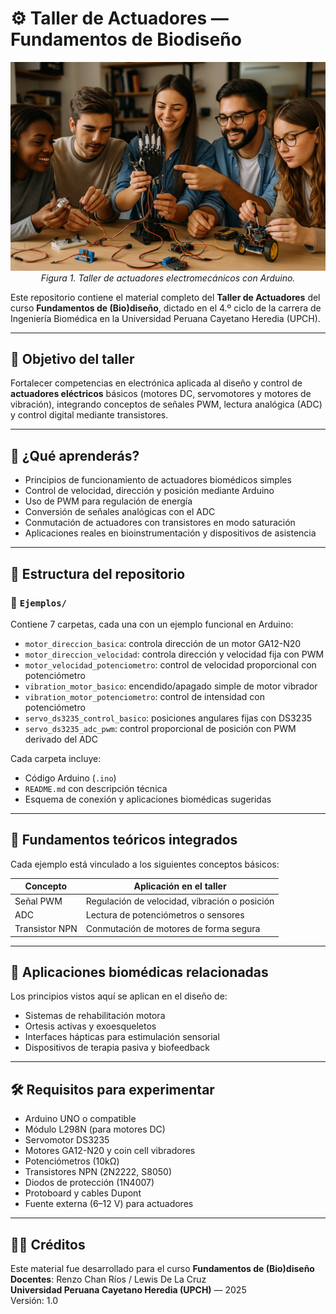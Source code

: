 # ⚙️ Taller de Actuadores — Fundamentos de Biodiseño

<p align="center">
  <img src="image.png" alt="Taller de actuadores electromecánicos con Arduino" width="600"><br>
  <em>Figura 1. Taller de actuadores electromecánicos con Arduino.</em>
</p>

Este repositorio contiene el material completo del **Taller de Actuadores** del curso **Fundamentos de (Bio)diseño**, dictado en el 4.º ciclo de la carrera de Ingeniería Biomédica en la Universidad Peruana Cayetano Heredia (UPCH).

---

## 🎯 Objetivo del taller

Fortalecer competencias en electrónica aplicada al diseño y control de **actuadores eléctricos** básicos (motores DC, servomotores y motores de vibración), integrando conceptos de señales PWM, lectura analógica (ADC) y control digital mediante transistores.

---

## 🧩 ¿Qué aprenderás?

- Principios de funcionamiento de actuadores biomédicos simples
- Control de velocidad, dirección y posición mediante Arduino
- Uso de PWM para regulación de energía
- Conversión de señales analógicas con el ADC
- Conmutación de actuadores con transistores en modo saturación
- Aplicaciones reales en bioinstrumentación y dispositivos de asistencia

---

## 📁 Estructura del repositorio

### 🔸 `Ejemplos/`
Contiene 7 carpetas, cada una con un ejemplo funcional en Arduino:

- `motor_direccion_basica`: controla dirección de un motor GA12-N20
- `motor_direccion_velocidad`: controla dirección y velocidad fija con PWM
- `motor_velocidad_potenciometro`: control de velocidad proporcional con potenciómetro
- `vibration_motor_basico`: encendido/apagado simple de motor vibrador
- `vibration_motor_potenciometro`: control de intensidad con potenciómetro
- `servo_ds3235_control_basico`: posiciones angulares fijas con DS3235
- `servo_ds3235_adc_pwm`: control proporcional de posición con PWM derivado del ADC

Cada carpeta incluye:

- Código Arduino (`.ino`)
- `README.md` con descripción técnica
- Esquema de conexión y aplicaciones biomédicas sugeridas

---

## 🧪 Fundamentos teóricos integrados

Cada ejemplo está vinculado a los siguientes conceptos básicos:

| Concepto       | Aplicación en el taller                      |
|----------------|----------------------------------------------|
| Señal PWM      | Regulación de velocidad, vibración o posición |
| ADC            | Lectura de potenciómetros o sensores         |
| Transistor NPN | Conmutación de motores de forma segura       |

---

## 🧬 Aplicaciones biomédicas relacionadas

Los principios vistos aquí se aplican en el diseño de:

- Sistemas de rehabilitación motora
- Ortesis activas y exoesqueletos
- Interfaces hápticas para estimulación sensorial
- Dispositivos de terapia pasiva y biofeedback

---

## 🛠️ Requisitos para experimentar

- Arduino UNO o compatible
- Módulo L298N (para motores DC)
- Servomotor DS3235
- Motores GA12-N20 y coin cell vibradores
- Potenciómetros (10kΩ)
- Transistores NPN (2N2222, S8050)
- Diodos de protección (1N4007)
- Protoboard y cables Dupont
- Fuente externa (6–12 V) para actuadores

---

## 🧑‍🏫 Créditos

Este material fue desarrollado para el curso **Fundamentos de (Bio)diseño**  
**Docentes**: Renzo Chan Ríos / Lewis De La Cruz  
**Universidad Peruana Cayetano Heredia (UPCH)** — 2025  
Versión: 1.0

